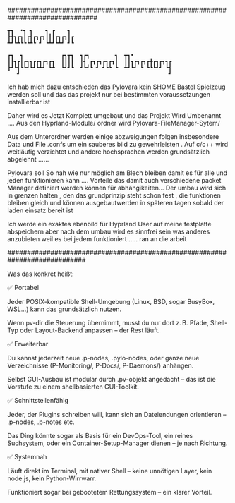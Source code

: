 ###############################################################################

    ┳┓  •┓ ┓    ┓ ┏    ┓                                
    ┣┫┓┏┓┃┏┫┏┓┏┓┃┃┃┏┓┏┓┃┏                               
    ┻┛┗┻┗┗┗┻┗ ┛ ┗┻┛┗┻┛ ┛┗                               
                                                    
    ┏┓  ┓            ┏┓┳┓  ┓┏┓        ┓  ┳┓•            
    ┃┃┓┏┃┏┓┓┏┏┓┏┓┏┓  ┃┃┃┃  ┃┫ ┏┓┏┓┏┓┏┓┃  ┃┃┓┏┓┏┓┏╋┏┓┏┓┓┏
    ┣┛┗┫┗┗┛┗┛┗┻┛ ┗┻  ┗┛┛┗  ┛┗┛┗ ┛ ┛┗┗ ┗  ┻┛┗┛ ┗ ┗┗┗┛┛ ┗┫
       ┛                                               ┛

Ich hab mich dazu entschieden das Pylovara kein $HOME Bastel Spielzeug werden 
soll und das das projekt nur bei bestimmten voraussetzungen installierbar ist 

Daher wird es Jetzt Komplett umgebaut und das Projekt Wird Umbenannt ....
Aus den Hyprland-Module/ ordner wird Pylovara-FileManager-Sytem/

Aus dem Unterordner werden einige abzweigungen folgen insbesondere Data und File
 .confs um ein sauberes bild zu gewehrleisten . Auf c/c++ wird weitläufig verzichtet
 und andere hochsprachen werden grundsätzlich abgelehnt ......

 Pylovara soll So nah wie nur möglich am Blech bleiben damit es für alle und jeden funktionieren
 kann ....
 Vorteile das damit auch verschiedene packet Manager definiert werden können für abhängikeiten...
 Der umbau wird sich in grenzen halten , den das grundprinzip steht schon fest , die funktionen 
 bleiben gleich und können ausgebautwerden in späteren tagen sobald der laden einsatz bereit ist 

 Ich werde ein exaktes ebenbild für Hyprland User auf meine festplatte abspeichern aber nach dem umbau wird
 es sinnfrei sein was anderes anzubieten weil es bei jedem funktioniert ..... ran an die arbeit 

############################################################################

Was das konkret heißt:

✅ Portabel

Jeder POSIX-kompatible Shell-Umgebung (Linux, BSD, sogar BusyBox, WSL…) 
kann das grundsätzlich nutzen.

Wenn pv-dir die Steuerung übernimmt, musst du nur dort z. B. Pfade, 
Shell-Typ oder Layout-Backend anpassen – der Rest läuft.

✅ Erweiterbar

Du kannst jederzeit neue .p-nodes, .pylo-nodes, oder ganze neue 
Verzeichnisse (P-Monitoring/, P-Docs/, P-Daemons/) anhängen.

Selbst GUI-Ausbau ist modular durch .pv-objekt angedacht – 
das ist die Vorstufe zu einem shellbasierten GUI-Toolkit.

✅ Schnittstellenfähig

Jeder, der Plugins schreiben will, kann sich an 
Dateiendungen orientieren – .p-nodes, .p-notes etc.

Das Ding könnte sogar als Basis für ein DevOps-Tool, 
ein reines Suchsystem, oder ein Container-Setup-Manager dienen – 
je nach Richtung.

✅ Systemnah

Läuft direkt im Terminal, mit nativer Shell – keine unnötigen Layer, 
kein node.js, kein Python-Wirrwarr.

Funktioniert sogar bei gebootetem Rettungssystem – ein klarer Vorteil.
